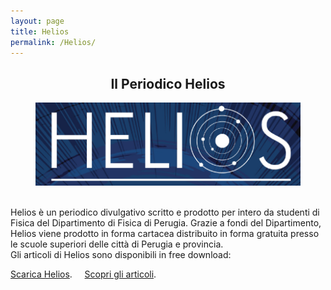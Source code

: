 ```yaml
---
layout: page
title: Helios 
permalink: /Helios/ 
---
```


<center><h2>Il Periodico Helios </h2></center>

 <figure>
<center>
    <img src="/ImmaginiAbstract/helios2loc.png" alt="centered image" style="max-width:100%"
    height="auto" width="600" class="responsive" >
</center>
</figure>

<section>

<br>
Helios è un periodico divulgativo scritto e prodotto per intero da studenti di Fisica del Dipartimento di Fisica di Perugia.
Grazie a fondi del Dipartimento, Helios viene prodotto in forma cartacea  distribuito in forma gratuita presso le scuole superiori delle città di Perugia e provincia.
<br>Gli articoli di Helios sono disponibili in free download:<br>

<a href="/Download">Scarica Helios</a>. &nbsp; &nbsp;
<a href="/Articoli">Scopri gli articoli</a>.

</section>
  


